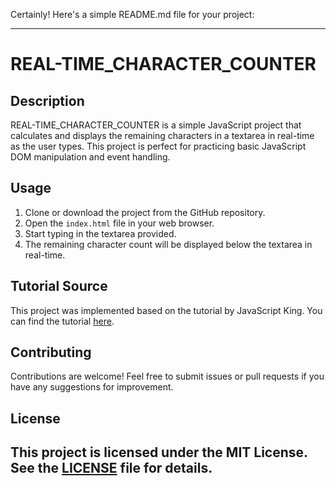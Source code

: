 Certainly! Here's a simple README.md file for your project:

---

# REAL-TIME_CHARACTER_COUNTER

## Description
REAL-TIME_CHARACTER_COUNTER is a simple JavaScript project that calculates and displays the remaining characters in a textarea in real-time as the user types. This project is perfect for practicing basic JavaScript DOM manipulation and event handling.

## Usage
1. Clone or download the project from the GitHub repository.
2. Open the `index.html` file in your web browser.
3. Start typing in the textarea provided.
4. The remaining character count will be displayed below the textarea in real-time.

## Tutorial Source
This project was implemented based on the tutorial by JavaScript King. You can find the tutorial [here](https://www.youtube.com/watch?v=NfvtQ2p5QG4).

## Contributing
Contributions are welcome! Feel free to submit issues or pull requests if you have any suggestions for improvement.

## License
This project is licensed under the MIT License. See the [LICENSE](https://choosealicense.com/licenses/mit/) file for details.
-----

